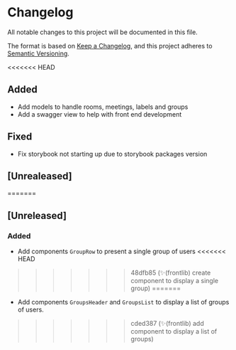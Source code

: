 # Changelog

All notable changes to this project will be documented in this file.

The format is based on [Keep a Changelog](https://keepachangelog.com/en/1.0.0/),
and this project adheres to [Semantic
Versioning](https://semver.org/spec/v2.0.0.html).

<<<<<<< HEAD
## Added

- Add models to handle rooms, meetings, labels and groups
- Add a swagger view to help with front end development

## Fixed

- Fix storybook not starting up due to storybook packages version

## [Unrealeased]
=======
## [Unreleased]

### Added

- Add components `GroupRow` to present a single group of users
<<<<<<< HEAD
>>>>>>> 48dfb85 (✨(frontlib) create component to display a single group)
=======
- Add components `GroupsHeader` and `GroupsList` to display a list of
  groups of users.
>>>>>>> cded387 (✨(frontlib) add component to display a list of groups)
